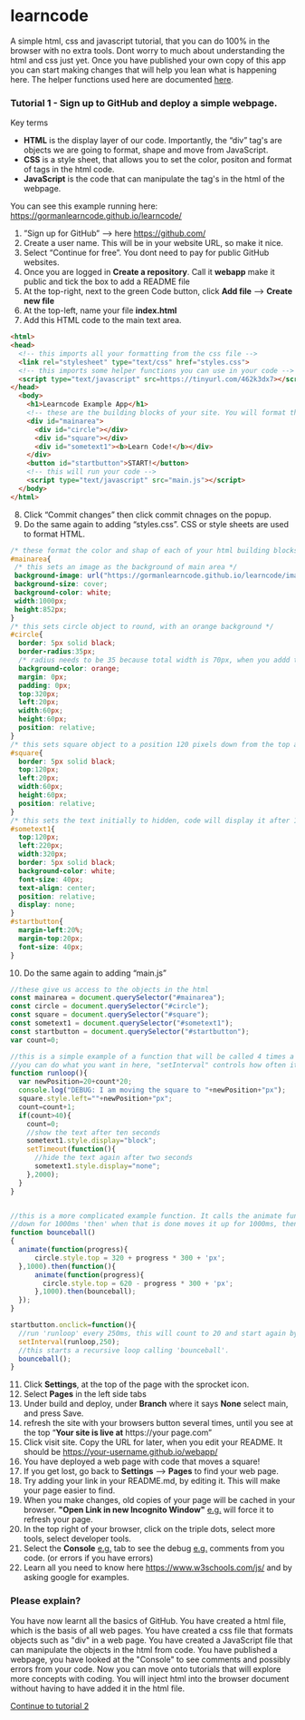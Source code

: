 # learncode
A simple html, css and javascript tutorial, that you can do 100% in the browser with no extra tools. Dont worry to much about understanding the html and css just yet. Once you have published your own copy of this app you can start making changes that will help you lean what is happening here. The helper functions used here are documented [here](https://gormanlearncode.github.io/learncode/docs/index.html).

### Tutorial 1 - Sign up to GitHub and deploy a simple webpage.

Key terms
 - **HTML** is the display layer of our code. Importantly, the “div” tag's are objects we are going to format, shape and move from JavaScript.
 - **CSS** is a style sheet, that allows you to set the color, positon and format of tags in the html code.
 - **JavaScript** is the code that can manipulate the tag's in the html of the webpage. 

You can see this example running here: https://gormanlearncode.github.io/learncode/

1) ”Sign up for GitHub” —> here https://github.com/
2) Create a user name. This will be in your website URL, so make it nice.
3) Select “Continue for free”. You dont need to pay for public GitHub websites.
4) Once you are logged in **Create a repository**. Call it **webapp** make it public and tick the box to add a README file
5) At the top-right, next to the green Code button, click **Add file** —-> **Create new file**
6) At the top-left, name your file **index.html**
7) Add this HTML code to the main text area.
 
```html
<html>
<head>
  <!-- this imports all your formatting from the css file -->
  <link rel="stylesheet" type="text/css" href="styles.css">
  <!-- this imports some helper functions you can use in your code -->
  <script type="text/javascript" src=https://tinyurl.com/462k3dx7></script>
</head>
  <body>
    <h1>Learncode Example App</h1>
    <!-- these are the building blocks of your site. You will format them in css and move them in javascript -->
    <div id="mainarea">
      <div id="circle"></div>
      <div id="square"></div>
      <div id="sometext1"><b>Learn Code!</b></div>
    </div>
    <button id="startbutton">START!</button>
    <!-- this will run your code -->
    <script type="text/javascript" src="main.js"></script>
  </body>
</html>

```
8) Click “Commit changes” then click commit chnages on the popup.
9) Do the same again to adding “styles.css”. CSS or style sheets are used to format HTML.
```css
/* these format the color and shap of each of your html building blocks */
#mainarea{
 /* this sets an image as the background of main area */
 background-image: url("https://gormanlearncode.github.io/learncode/images/24716919.jpg");
 background-size: cover;
 background-color: white;
 width:1000px;
 height:852px;
}
/* this sets circle object to round, with an orange background */
#circle{
  border: 5px solid black;
  border-radius:35px;
  /* radius needs to be 35 because total width is 70px, when you addd the 5px boarder */
  background-color: orange;
  margin: 0px;
  padding: 0px;
  top:320px;
  left:20px;
  width:60px;
  height:60px;
  position: relative;
}
/* this sets square object to a position 120 pixels down from the top and 20 pixels in from the left */
#square{
  border: 5px solid black;
  top:120px;
  left:20px;
  width:60px;
  height:60px;
  position: relative;
}
/* this sets the text initially to hidden, code will display it after 10 seconds */
#sometext1{
  top:120px;
  left:220px;
  width:320px;
  border: 5px solid black;
  background-color: white;
  font-size: 40px;
  text-align: center;
  position: relative;
  display: none;
}
#startbutton{
  margin-left:20%;
  margin-top:20px;
  font-size: 40px;
}
```
10) Do the same again to adding “main.js”
```javascript
//these give us access to the objects in the html
const mainarea = document.querySelector("#mainarea");
const circle = document.querySelector("#circle");
const square = document.querySelector("#square");
const sometext1 = document.querySelector("#sometext1");
const startbutton = document.querySelector("#startbutton");
var count=0;

//this is a simple example of a function that will be called 4 times a second
//you can do what you want in here, "setInterval" controls how often it is called.
function runloop(){
  var newPosition=20+count*20;
  console.log("DEBUG: I am moving the square to "+newPosition+"px");
  square.style.left=""+newPosition+"px";
  count=count+1;
  if(count>40){
    count=0;
    //show the text after ten seconds
    sometext1.style.display="block";
    setTimeout(function(){
      //hide the text again after two seconds
      sometext1.style.display="none";
    },2000);
  }
}


//this is a more complicated example function. It calls the animate function, passing a function that moves the circle 
//down for 1000ms 'then' when that is done moves it up for 1000ms, then calls the function again and again and again.
function bounceball()
{
  animate(function(progress){
      circle.style.top = 320 + progress * 300 + 'px';
  },1000).then(function(){
      animate(function(progress){
        circle.style.top = 620 - progress * 300 + 'px';
      },1000).then(bounceball);
  });
}

startbutton.onclick=function(){
  //run 'runloop' every 250ms, this will count to 20 and start again by setting count equal to zero.
  setInterval(runloop,250);
  //this starts a recursive loop calling 'bounceball'.
  bounceball();
}

```
11) Click **Settings**, at the top of the page with the sprocket icon.
12) Select **Pages** in the left side tabs
13) Under build and deploy, under **Branch** where it says **None** select main, and press Save.
14) refresh the site with your browsers button several times, until you see at the top “**Your site is live at** https://your page.com”
15) Click visit site. Copy the URL for later, when you edit your README. It should be https://your-username.github.io/webapp/
16) You have deployed a web page with code that moves a square!
17) If you get lost, go back to **Settings** --> **Pages** to find your web page.
18) Try adding your link in your README.md, by editing it. This will make your page easier to find.
19) When you make changes, old copies of your page will be cached in your browser. **"Open Link in new Incognito Window"** [e.g.](https://gormanlearncode.github.io/learncode/images/open%20incognito.png) will force it to refresh your page.
20) In the top right of your browser, click on the triple dots, select more tools, select developer tools.
21) Select the **Console** [e.g.](https://gormanlearncode.github.io/learncode/images/example%20console.png) tab to see the debug [e.g.](https://gormanlearncode.github.io/learncode/images/debug%20menu.png) comments from you code. (or errors if you have errors)
22) Learn all you need to know here https://www.w3schools.com/js/ and by asking google for examples.

### Please explain?

You have now learnt all the basics of GitHub. You have created a html file, which is the basis of all web pages. You have created a css file that formats objects such as "div" in a web page. You have created a JavaScript file that can manipulate the objects in the html from code. You have published a webpage, you have looked at the "Console" to see comments and possibly errors from your code. Now you can move onto tutorials that will explore more concepts with coding. You will inject html into the browser document without having to have added it in the html file.


[Continue to tutorial 2](https://github.com/gormanlearncode/learncode/tree/main/tutorial2)
